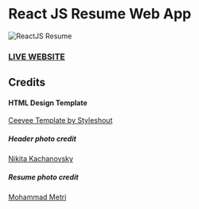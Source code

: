 # React JS Resume Web App      
![ReactJS Resume](resume-screenshot.png?raw=true "ReactJS Resume Portfolio")
### <a href="http://www.jordanhayes.info/">LIVE WEBSITE</a> 

## Credits
#### HTML Design Template
<a href="https://www.styleshout.com/free-templates/ceevee/">Ceevee Template by Styleshout</a>

##### Header photo credit
<a href="https://unsplash.com/@nkachanovskyyy?utm_source=unsplash&amp;utm_medium=referral&amp;utm_content=creditCopyText">Nikita Kachanovsky</a>
  
##### Resume photo credit
<a href="https://unsplash.com/@mohammadmetri?utm_source=unsplash&amp;utm_medium=referral&amp;utm_content=creditCopyText">Mohammad Metri</a>
